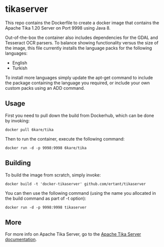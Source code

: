 # tikaserver
This repo contains the Dockerfile to create a docker image that contains the Apache Tika 1.20 Server on Port 9998 using Java 8.

Out-of-the-box the container also includes dependencies for the GDAL and Tesseract OCR parsers.  To balance showing functionality versus the size of the image, this file currently installs the language packs for the following languages:
* English
* Turkish

To install more languages simply update the apt-get command to include the package containing the language you required, or include your own custom packs using an ADD command.

## Usage

First you need to pull down the build from Dockerhub, which can be done by invoking:

    docker pull 6kare/tika

Then to run the container, execute the following command:

    docker run -d -p 9998:9998 6kare/tika

## Building

To build the image from scratch, simply invoke:

    docker build -t 'docker-tikaserver' github.com/ertant/tikaserver
   
You can then use the following command (using the name you allocated in the build command as part of -t option):

    docker run -d -p 9998:9998 tikaserver
    
## More

For more info on Apache Tika Server, go to the [Apache Tika Server documentation](http://wiki.apache.org/tika/TikaJAXRS).

